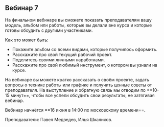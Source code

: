 ## Вебинар 7

На финальном вебинаре вы сможете показать преподавателям вашу модель, альбом или работы, которые вы делали вне курса и которые готовы обсудить с другими участниками.

Как это может быть:

- Покажите альбом со всеми видами, которые получилось оформить.
- Расскажите про свой текущий рабочий проект.
- Поделитесь своими личными наработками.
- Расскажите про свой любимый инструмент, о котором вы узнали на курсе.

На вебинаре вы можете кратко рассказать о своём проекте, задать вопросы о технике работы или графике и получить ценные советы от преподавателя. На выступление и обратную связь мы отводим по ==10-15 минут==, чтобы все успели обсудить свои результаты, не затягивая вебинар.

Вебинар начнётся ==16 июня в 14:00 по московскому времени==.

Преподаватели: Павел Медведев, Илья Шкаликов.